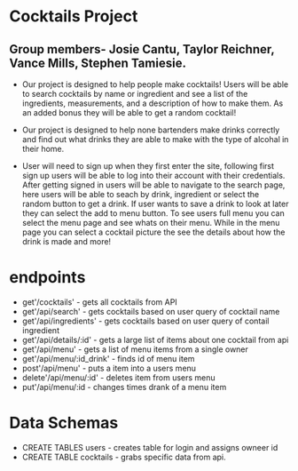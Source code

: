 # Cocktails Project

## Group members- Josie Cantu, Taylor Reichner, Vance Mills, Stephen Tamiesie.

- Our project is designed to help people make cocktails! Users will be able to search cocktails by name or ingredient and see a list of the ingredients, measurements, and a description of how to make them. As an added bonus they will be able to get a random cocktail!

- Our project is designed to help none bartenders make drinks correctly and find out what drinks they are able to make with the type of alcohal in their home.

- User will need to sign up when they first enter the site, following first sign up users will be able to log into their account with their credentials. After getting signed in users will be able to navigate to the search page, here users will be able to seach by drink, ingredient or select the random button to get a drink. If user wants to save a drink to look at later they can select the add to menu button. To see users full menu you can select the menu page and see whats on their menu. While in the menu page you can select a cocktail picture the see the details about how the drink is made and more!

# endpoints
- get'/cocktails' - gets all cocktails from API
- get'/api/search' - gets cocktails based on user query of cocktail name
- get'/api/ingredients' - gets cocktails based on user query of contail ingredient
- get'/api/details/:id' - gets a large list of items about one cocktail from api
- get'/api/menu' - gets a list of menu items from a single owner
- get'/api/menu/:id_drink' - finds id of menu item
- post'/api/menu' - puts a item into a users menu 
- delete'/api/menu/:id' - deletes item from users menu
- put'/api/menu/:id - changes times drank of a menu item

# Data Schemas
- CREATE TABLES users - creates table for login and assigns owneer id
- CREATE TABLE cocktails - grabs specific data from api.